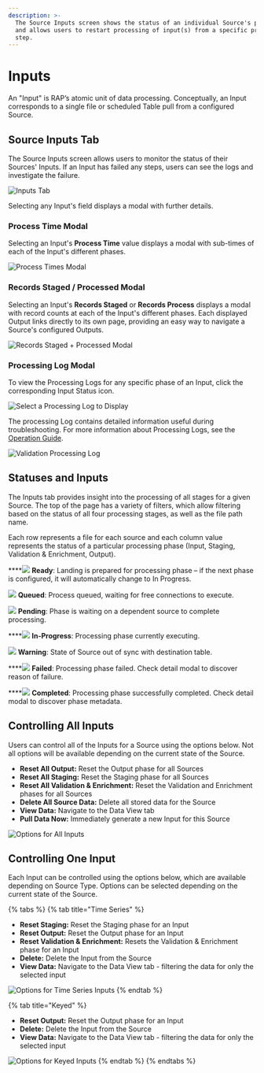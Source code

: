 ```yaml
---
description: >-
  The Source Inputs screen shows the status of an individual Source's processing
  and allows users to restart processing of input(s) from a specific processing
  step.
---
```


# Inputs

An "Input" is RAP’s atomic unit of data processing. Conceptually, an Input corresponds to a single file or scheduled Table pull from a configured Source. 

## Source Inputs Tab <a id="validations-screen"></a>

The Source Inputs screen allows users to monitor the status of their Sources' Inputs. If an Input has failed any steps, users can see the logs and investigate the failure.

![Inputs Tab](../../.gitbook/assets/image%20%2840%29.png)

Selecting any Input's field displays a modal with further details.

### Process Time Modal

Selecting an Input's **Process Time** value displays a modal with sub-times of each of the Input's different phases.

![Process Times Modal](../../.gitbook/assets/image%20%2845%29.png)

### Records Staged / Processed Modal

Selecting an Input's **Records Staged** or **Records Process** displays a modal with record counts at each of the Input's different phases. Each displayed Output links directly to its own page, providing an easy way to navigate a Source's configured Outputs.

![Records Staged + Processed Modal](../../.gitbook/assets/image%20%2877%29.png)

### Processing Log Modal

To view the Processing Logs for any specific phase of an Input, click the corresponding Input Status icon.

![Select a Processing Log to Display](../../.gitbook/assets/image%20%28206%29.png)

The processing Log contains detailed information useful during troubleshooting. For more information about Processing Logs, see the [Operation Guide]().

![Validation Processing Log](../../.gitbook/assets/image%20%281%29.png)

## Statuses and Inputs

The Inputs tab provides insight into the processing of all stages for a given Source. The top of the page has a variety of filters, which allow filtering based on the status of all four processing stages, as well as the file path name.

Each row represents a file for each source and each column value represents the status of a particular processing phase \(Input, Staging, Validation & Enrichment, Output\).

\*\*\*\*![](../../.gitbook/assets/ready%20%281%29.png) **Ready**: Landing is prepared for processing phase – if the next phase is configured, it will automatically change to In Progress.

![](../../.gitbook/assets/queued.png) **Queued**: Process queued, waiting for free connections to execute.

![](../../.gitbook/assets/pending%20%281%29.png) **Pending**: Phase is waiting on a dependent source to complete processing.

\*\*\*\*![](../../.gitbook/assets/inprogress.png) **In-Progress**: Processing phase currently executing.

![](../../.gitbook/assets/warning.png) **Warning**: State of Source out of sync with destination table.

\*\*\*\*![](../../.gitbook/assets/failed.png) **Failed**: Processing phase failed. Check detail modal to discover reason of failure.

\*\*\*\*![](../../.gitbook/assets/completed.png) **Completed**: Processing phase successfully completed. Check detail modal to discover phase metadata.

## Controlling All Inputs

Users can control all of the Inputs for a Source using the options below. Not all options will be available depending on the current state of the Source.

* **Reset All Output:** Reset the Output phase for all Sources
* **Reset All Staging:** Reset the Staging phase for all Sources
* **Reset All Validation & Enrichment:** Reset the Validation and Enrichment phases for all Sources
* **Delete All Source Data:** Delete all stored data for the Source
* **View Data:** Navigate to the Data View tab
* **Pull Data Now:** Immediately generate a new Input for this Source

![Options for All Inputs](../../.gitbook/assets/image%20%28149%29.png)

## Controlling One Input

Each Input can be controlled using the options below, which are available depending on Source Type. Options can be selected depending on the current state of the Source.

{% tabs %}
{% tab title="Time Series" %}
* **Reset Staging:** Reset the Staging phase for an Input
* **Reset Output:** Reset the Output phase for an Input
* **Reset Validation & Enrichment:** Resets the Validation & Enrichment phase for an Input
* **Delete:** Delete the Input from the Source
* **View Data:** Navigate to the Data View tab - filtering the data for only the selected input

![Options for Time Series Inputs](../../.gitbook/assets/image%20%28121%29.png)
{% endtab %}

{% tab title="Keyed" %}
* **Reset Output:** Reset the Output phase for an Input
* **Delete:** Delete the Input from the Source
* **View Data:** Navigate to the Data View tab - filtering the data for only the selected input

![Options for Keyed Inputs](../../.gitbook/assets/image%20%28237%29.png)
{% endtab %}
{% endtabs %}

